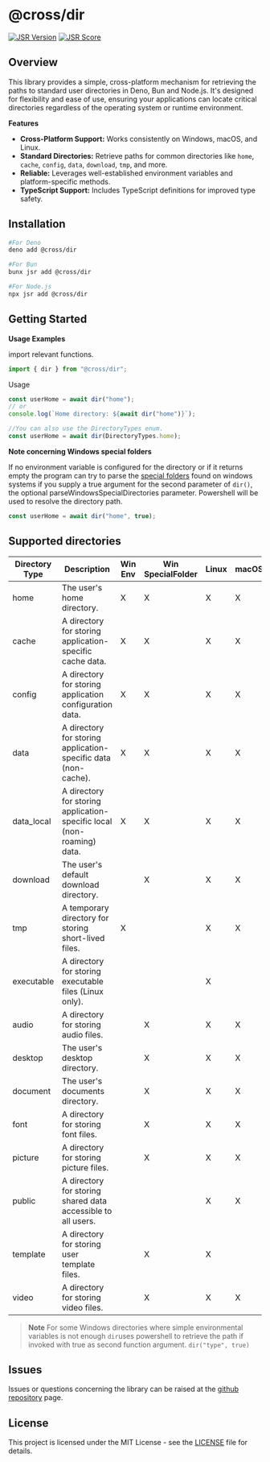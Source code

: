 # @cross/dir

[![JSR Version](https://jsr.io/badges/@cross/dir)](https://jsr.io/@cross/dir)
[![JSR Score](https://jsr.io/badges/@cross/dir/score)](https://jsr.io/@cross/dir/score)

## Overview

This library provides a simple, cross-platform mechanism for retrieving the paths to standard user directories in Deno,
Bun and Node.js. It's designed for flexibility and ease of use, ensuring your applications can locate critical
directories regardless of the operating system or runtime environment.

**Features**

- **Cross-Platform Support:** Works consistently on Windows, macOS, and Linux.
- **Standard Directories:** Retrieve paths for common directories like `home`, `cache`, `config`, `data`, `download`,
  `tmp`, and more.
- **Reliable:** Leverages well-established environment variables and platform-specific methods.
- **TypeScript Support:** Includes TypeScript definitions for improved type safety.

## Installation

```bash
#For Deno
deno add @cross/dir

#For Bun
bunx jsr add @cross/dir

#For Node.js
npx jsr add @cross/dir
```

## Getting Started

**Usage Examples**

import relevant functions.

```javascript
import { dir } from "@cross/dir";
```
Usage
```javascript
const userHome = await dir("home");
// or
console.log(`Home directory: ${await dir("home")}`);

//You can also use the DirectoryTypes enum.
const userHome = await dir(DirectoryTypes.home);
```

**Note concerning Windows special folders**

If no environment variable is configured for the directory or if it returns empty the program can try to parse the [special folders](https://learn.microsoft.com/en-us/dotnet/api/system.environment.specialfolder?view=net-8.0) found on windows systems if you supply a true argument for the second parameter of `dir()`, the optional parseWindowsSpecialDirectories parameter. Powershell will be used to resolve the directory path.

```javascript
const userHome = await dir("home", true);
```

## Supported directories

| Directory Type | Description                                                            | Win Env | Win SpecialFolder | Linux | macOS |
| -------------- | ---------------------------------------------------------------------- | ------- | ------- | ----- | ----- |
| home           | The user's home directory.                                             | X       | X       | X     | X     |
| cache          | A directory for storing application-specific cache data.               | X       | X       | X     | X     |
| config         | A directory for storing application configuration data.                | X       | X       | X     | X     |
| data           | A directory for storing application-specific data (non-cache).         | X       | X       | X     | X     |
| data_local     | A directory for storing application-specific local (non-roaming) data. | X       | X       | X     | X     |
| download       | The user's default download directory.                                 |         | X       | X     | X     |
| tmp            | A temporary directory for storing short-lived files.                   | X       |         | X     | X     |
| executable     | A directory for storing executable files (Linux only).                 |         |         | X     |       |
| audio          | A directory for storing audio files.                                   |         | X       | X     | X     |
| desktop        | The user's desktop directory.                                          |         | X       | X     | X     |
| document       | The user's documents directory.                                        |         | X       | X     | X     |
| font           | A directory for storing font files.                                    |         | X       | X     | X     |
| picture        | A directory for storing picture files.                                 |         | X       | X     | X     |
| public         | A directory for storing shared data accessible to all users.           |         |         | X     | X     |
| template       | A directory for storing user template files.                           |         | X       | X     |       |
| video          | A directory for storing video files.                                   |         | X       | X     | X     |

> **Note** For some Windows directories where simple environmental variables is not enough `dir`uses powershell to
> retrieve the path if invoked with true as second function argument. `dir("type", true)`

## Issues

Issues or questions concerning the library can be raised at the
[github repository](https://github.com/cross-org/dir/issues) page.

## License

This project is licensed under the MIT License - see the [LICENSE](LICENSE) file for details.
